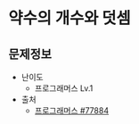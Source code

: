 # 약수의 개수와 덧셈

## 문제정보
* 난이도
  * 프로그래머스 Lv.1
* 출처
  * [프로그래머스 #77884](https://programmers.co.kr/learn/courses/30/lessons/77884)